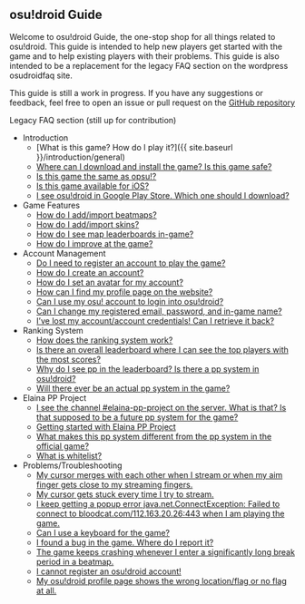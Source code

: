 ## osu!droid Guide

Welcome to osu!droid Guide, the one-stop shop for all things related to osu!droid. This guide is intended to help new players get started with the game and to help existing players with their problems. This guide is also intended to be a replacement for the legacy FAQ section on the wordpress osudroidfaq site.

This guide is still a work in progress. If you have any suggestions or feedback, feel free to open an issue or pull request on the [GitHub repository](https://github.com/NeroYuki/osudroid-guide)

Legacy FAQ section (still up for contribution)

- Introduction
    - [What is this game? How do I play it?]({{ site.baseurl }}/introduction/general)
    - [Where can I download and install the game? Is this game safe?](./introduction/download)
    - [Is this game the same as opsu!?](./introduction/opsu)
    - [Is this game available for iOS?](./introduction/ios)
    - [I see osu!droid in Google Play Store. Which one should I download?](./introduction/playstore)
- Game Features
    - [How do I add/import beatmaps?](./feature/beatmap)
    - [How do I add/import skins?](./feature/skin)
    - [How do I see map leaderboards in-game?](./feature/leaderboard)
    - [How do I improve at the game?](./feature/git_gud)
- Account Management
    - [Do I need to register an account to play the game?](./account/is_required)
    - [How do I create an account?](./account/create_account)
    - [How do I set an avatar for my account?](./account/avatar)
    - [How can I find my profile page on the website?](./account/find_profile)
    - [Can I use my osu! account to login into osu!droid?](./account/osu_account)
    - [Can I change my registered email, password, and in-game name?](./account/info_change)
    - [I’ve lost my account/account credentials! Can I retrieve it back?](./account/forgot_password)
- Ranking System
    - [How does the ranking system work?](./ranking/general)
    - [Is there an overall leaderboard where I can see the top players with the most scores?](./ranking/leaderboard)
    - [Why do I see pp in the leaderboard? Is there a pp system in osu!droid?](./ranking/where_pp)
    - [Will there ever be an actual pp system in the game?](./ranking/pp_hopium)
- Elaina PP Project
    - [I see the channel #elaina-pp-project on the server. What is that? Is that supposed to be a future pp system for the game?](./pp_project/what)
    - [Getting started with Elaina PP Project](./pp_project/quickstart)
    - [What makes this pp system different from the pp system in the official game?](./pp_project/differences)
    - [What is whitelist?](./pp_project/whitelist)
- Problems/Troubleshooting
    - [My cursor merges with each other when I stream or when my aim finger gets close to my streaming fingers.](./troubleshooting/merged_cursor)
    - [My cursor gets stuck every time I try to stream.](./troubleshooting/stuck_cursor)
    - [I keep getting a popup error java.net.ConnectException: Failed to connect to bloodcat.com/112.163.20.26:443 when I am playing the game.](./troubleshooting/rip_bloodcat)
    - [Can I use a keyboard for the game?](./troubleshooting/keyboard)
    - [I found a bug in the game. Where do I report it?](./troubleshooting/bug_report)
    - [The game keeps crashing whenever I enter a significantly long break period in a beatmap.](./troubleshooting/crash_break)
    - [I cannot register an osu!droid account!](./troubleshooting/cant_register)
    - [My osu!droid profile page shows the wrong location/flag or no flag at all.](./troubleshooting/wrong_flag)